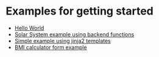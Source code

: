 # Examples for getting started

* [Hello World](../examples/hello_world.py)
* [Solar System example using backend functions](../examples/solarsystem_backend.py)
* [Simple example using jinja2 templates](../examples/jinja2_example.py)
* [BMI calculator form example](../examples/bmi_calculator.py)

